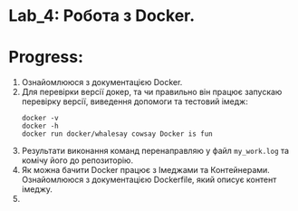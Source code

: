 # Lab_4: Робота з Docker.

# Progress:
1. Ознайомлююся з документацією Docker.
2. Для перевірки версії докер, та чи правильно він працює запускаю перевірку версії, виведення допомоги та тестовий імедж:
	```
	docker -v
 	docker -h
	docker run docker/whalesay cowsay Docker is fun
	```
3. Результати виконання команд перенаправляю у файл `my_work.log` та комічу його до репозиторію.
4. Як можна бачити Docker працює з Імеджами та Контейнерами. Ознайомлююся з документацією Dockerfile, який описує контент імеджу.
5.
